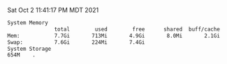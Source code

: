 Sat Oct  2 11:41:17 PM MDT 2021
```bash
System Memory
               total        used        free      shared  buff/cache   available
Mem:           7.7Gi       713Mi       4.9Gi       8.0Mi       2.1Gi       6.7Gi
Swap:          7.6Gi       224Mi       7.4Gi
System Storage
654M	.
```
```bash
